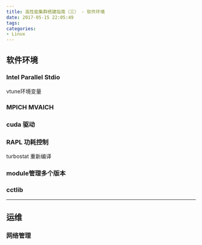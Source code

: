 ```yaml
---
title: 高性能集群搭建指南（三） - 软件环境
date: 2017-05-15 22:05:49
tags:
categories:
- Linux
---
```


## 软件环境

### Intel Parallel Stdio
vtune环境变量
### MPICH  MVAICH
### cuda 驱动
### RAPL 功耗控制 
turbostat
重新编译
### module管理多个版本
### cctlib

---
## 运维

### 网络管理
